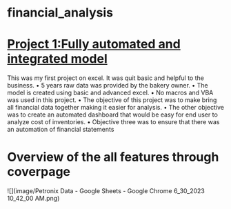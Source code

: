 # financial_analysis
# [Project 1:Fully automated and integrated model](https://docs.google.com/spreadsheets/d/1VDj_TUVYIETJ8450qMmA0BffQf45tqBl7VpNRHaQFgM/edit#gid=0)
This was my first project on excel. It was quit basic and helpful to the business.
•	5 years raw data was provided by the bakery owner. 
•	The model is created using basic and advanced excel. 
•	No macros and VBA was used in this project. 
•	The objective of this project was to make bring all financial data together making it easier for analysis. 
•	The other objective was to create an automated dashboard that would be easy for end user to analyze cost of inventories. 
•	Objective three was to ensure that there was an automation of financial statements

# Overview of the all features through coverpage

![](image/Petronix Data - Google Sheets - Google Chrome 6_30_2023 10_42_00 AM.png)
